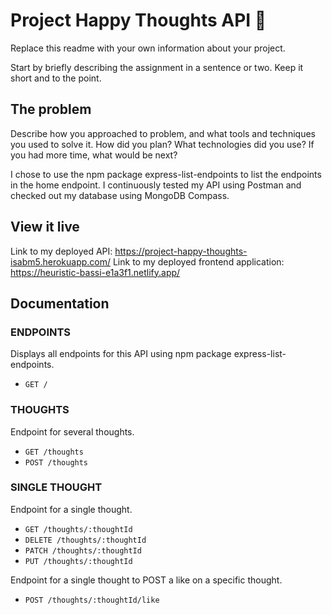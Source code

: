 # Project Happy Thoughts API 💌

Replace this readme with your own information about your project.

Start by briefly describing the assignment in a sentence or two. Keep it short and to the point.

## The problem

Describe how you approached to problem, and what tools and techniques you used to solve it. How did you plan? What technologies did you use? If you had more time, what would be next?

I chose to use the npm package express-list-endpoints to list the endpoints in the home endpoint. I continuously tested my API using Postman and checked out my database using MongoDB Compass. 


## View it live

Link to my deployed API: https://project-happy-thoughts-isabm5.herokuapp.com/ 
Link to my deployed frontend application: https://heuristic-bassi-e1a3f1.netlify.app/ 

## Documentation

### ENDPOINTS

Displays all endpoints for this API using npm package express-list-endpoints.
- ```GET /```


### THOUGHTS

Endpoint for several thoughts.
- ```GET /thoughts```
- ```POST /thoughts```


### SINGLE THOUGHT

Endpoint for a single thought.
- ```GET /thoughts/:thoughtId```
- ```DELETE /thoughts/:thoughtId```
- ```PATCH /thoughts/:thoughtId```
- ```PUT /thoughts/:thoughtId```

Endpoint for a single thought to POST a like on a specific thought.

- ```POST /thoughts/:thoughtId/like```